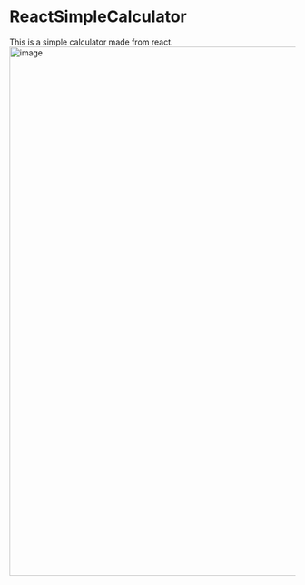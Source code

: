 # ReactSimpleCalculator
This is a simple calculator made from react.
<img width="932" alt="image" src="https://github.com/user-attachments/assets/58e39283-c0d5-4196-9fa7-55c6ae71b38c" />
